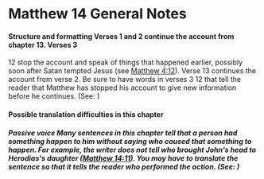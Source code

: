 
# Matthew 14 General Notes 
#### Structure and formatting  Verses 1 and 2 continue the account from chapter 13. Verses 3
12 stop the account and speak of things that happened earlier, possibly soon after Satan tempted Jesus (see [Matthew 4:12](../../mat/04/12.md)). Verse 13 continues the account from verse 2. Be sure to have words in verses 3
12 that tell the reader that Matthew has stopped his account to give new information before he continues. (See: )  
#### Possible translation difficulties in this chapter  
##### Passive voice  Many sentences in this chapter tell that a person had something happen to him without saying who caused that something to happen. For example, the writer does not tell who brought John's head to Herodias's daughter ([Matthew 14:11](../../mat/14/11.md)). You may have to translate the sentence so that it tells the reader who performed the action. (See: ) 